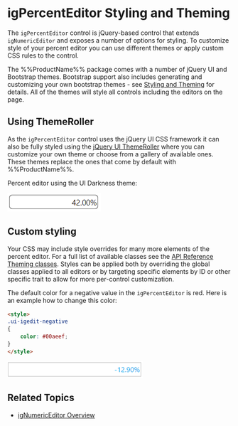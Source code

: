 ﻿<!--
|metadata|
{
    "fileName": "igpercenteditor-styling-and-theming",
    "controlName": "igEditors",
    "tags": ["Editing","Styling","Theming"]
}
|metadata|
-->

# igPercentEditor Styling and Theming


The `igPercentEditor` control is jQuery-based control that extends `igNumericEditor` and exposes a number of options for styling. To customize style of your percent editor you can use different themes or apply custom CSS rules to the control. 

The %%ProductName%% package comes with a number of jQuery UI and Bootstrap themes. Bootstrap support also includes generating and customizing your own bootstrap themes - see [Styling and Theming](Deployment-Guide-Styling-and-Theming.html) for details. All of the themes will style all controls including the editors on the page.

## Using ThemeRoller

As the `igPercentEditor` control uses the jQuery UI CSS framework it can also be fully styled using the [jQuery UI ThemeRoller](http://jqueryui.com/themeroller/) where you can customize your own theme or choose from a gallery of available ones. These themes replace the ones that come by default with %%ProductName%%.

Percent editor using the UI Darkness theme:

![](images/igPercentEditor_ThemeRoller.png)

## Custom styling

Your CSS may include style overrides for many more elements of the percent editor. For a full list of available classes see the [API Reference Theming classes](%%jQueryApiUrl%%/ui.igNumericEditor#theming). Styles can be applied both by overriding the global classes applied to all editors or by targeting specific elements by ID or other specific trait to allow for more per-control customization.

The default color for a negative value in the `igPercentEditor` is red. Here is an example how to change this color:

```html
<style>
.ui-igedit-negative
{
	color: #00aeef;
}
</style>
```

![](images/igPercentEditor_custom_style.png)

## Related Topics  

-   [igNumericEditor Overview](igNumericEditor-Overview.html)

 

 


